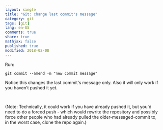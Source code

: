 ```yaml
---
layout: single
title: "Git: change last commit's message"
category: git
tags: [git]
lang: en-US
comments: true
share: true
mathjax: false
published: true
modified: 2018-02-08
---
```


Run:

    git commit --amend -m "new commit message"
    
<!-- more -->

Notice this changes the last commit's message only. Also it will only work if you haven't pushed it yet.

<br>

(Note: Technically, it could work if you have already pushed it, but you'd need to do a forced push - which would rewrite the repository and possibly force other people who had already pulled the older-messaged-commit to, in the worst case, clone the repo again.)
